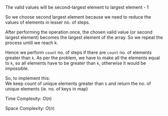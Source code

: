 The valid values will be second-largest element to largest element - 1 

So we choose second largest element because we need to reduce the values of elements in lesser no. of steps.

After performing the operation once, the chosen valid value (or second largest element) becomes the largest element of the array. So we repeat the process untill we reach k.

Hence we perform `count` no. of steps if there are `count` no. of elements greater than `k`. As per the problem, we have to make all the elements equal to `k`, so all elements have to be greater than `k`, otherwise it would be impossible.

So, to implement this:   
We keep count of unique elements greater than `k` and return the no. of unique elements (ie. no. of keys in map)

Time Complexity: $O(n)$

Space Complexity: $O(n)$
